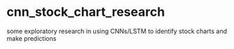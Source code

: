 # cnn_stock_chart_research
some exploratory research in using CNNs/LSTM to identify stock charts and make predictions
